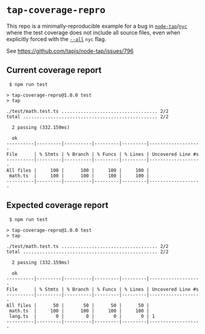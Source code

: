 # `tap-coverage-repro`

This repo is a minimally-reproducible example for a bug in [`node-tap`](https://github.com/tapjs/node-tap)/[`nyc`](https://github.com/istanbuljs/nyc) where the test coverage does not include all source files, even when explicitly forced with the [`--all`](https://github.com/istanbuljs/nyc#selecting-files-for-coverage) `nyc` flag.

See https://github.com/tapjs/node-tap/issues/796

## Current coverage report

```
 $ npm run test

> tap-coverage-repro@1.0.0 test
> tap

./test/math.test.ts ................................... 2/2
total ................................................. 2/2

  2 passing (332.159ms)

  ok
----------|---------|----------|---------|---------|-------------------
File      | % Stmts | % Branch | % Funcs | % Lines | Uncovered Line #s
----------|---------|----------|---------|---------|-------------------
All files |     100 |      100 |     100 |     100 |
 math.ts  |     100 |      100 |     100 |     100 |
----------|---------|----------|---------|---------|-------------------
```

## Expected coverage report

```
 $ npm run test

> tap-coverage-repro@1.0.0 test
> tap

./test/math.test.ts ................................... 2/2
total ................................................. 2/2

  2 passing (332.159ms)

  ok
----------|---------|----------|---------|---------|-------------------
File      | % Stmts | % Branch | % Funcs | % Lines | Uncovered Line #s
----------|---------|----------|---------|---------|-------------------
All files |      50 |       50 |      50 |      50 |
 math.ts  |     100 |      100 |     100 |     100 |
 lang.ts  |       0 |        0 |       0 |       0 | 1
----------|---------|----------|---------|---------|-------------------
```
